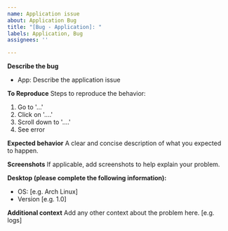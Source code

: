 ```yaml
---
name: Application issue
about: Application Bug
title: "[Bug - Application]: "
labels: Application, Bug
assignees: ''

---
```


**Describe the bug**
- App:
Describe the application issue

**To Reproduce**
Steps to reproduce the behavior:
1. Go to '...'
2. Click on '....'
3. Scroll down to '....'
4. See error

**Expected behavior**
A clear and concise description of what you expected to happen.

**Screenshots**
If applicable, add screenshots to help explain your problem.

**Desktop (please complete the following information):**
 - OS: [e.g. Arch Linux]
 - Version [e.g. 1.0]

**Additional context**
Add any other context about the problem here. [e.g. logs]

